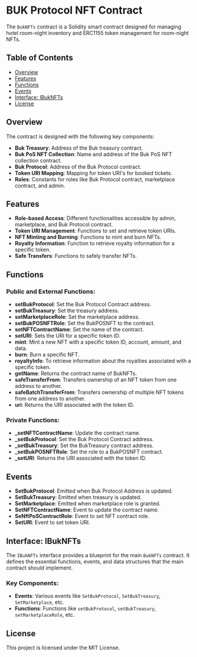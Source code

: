 # BUK Protocol NFT Contract

The `BukNFTs` contract is a Solidity smart contract designed for managing hotel room-night inventory and ERC1155 token management for room-night NFTs.

## Table of Contents

- [Overview](#overview)
- [Features](#features)
- [Functions](#functions)
- [Events](#events)
- [Interface: IBukNFTs](#interface-ibuknfts)
- [License](#license)

## Overview

The contract is designed with the following key components:

- **Buk Treasury**: Address of the Buk treasury contract.
- **Buk PoS NFT Collection**: Name and address of the Buk PoS NFT collection contract.
- **Buk Protocol**: Address of the Buk Protocol contract.
- **Token URI Mapping**: Mapping for token URI's for booked tickets.
- **Roles**: Constants for roles like Buk Protocol contract, marketplace contract, and admin.

## Features

- **Role-based Access**: Different functionalities accessible by admin, marketplace, and Buk Protocol contract.
- **Token URI Management**: Functions to set and retrieve token URIs.
- **NFT Minting and Burning**: Functions to mint and burn NFTs.
- **Royalty Information**: Function to retrieve royalty information for a specific token.
- **Safe Transfers**: Functions to safely transfer NFTs.

## Functions

### Public and External Functions:

- **setBukProtocol**: Set the Buk Protocol Contract address.
- **setBukTreasury**: Set the treasury address.
- **setMarketplaceRole**: Set the marketplace address.
- **setBukPOSNFTRole**: Set the BukPOSNFT to the contract.
- **setNFTContractName**: Set the name of the contract.
- **setURI**: Sets the URI for a specific token ID.
- **mint**: Mint a new NFT with a specific token ID, account, amount, and data.
- **burn**: Burn a specific NFT.
- **royaltyInfo**: To retrieve information about the royalties associated with a specific token.
- **getName**: Returns the contract name of BukNFTs.
- **safeTransferFrom**: Transfers ownership of an NFT token from one address to another.
- **safeBatchTransferFrom**: Transfers ownership of multiple NFT tokens from one address to another.
- **uri**: Returns the URI associated with the token ID.

### Private Functions:

- **_setNFTContractName**: Update the contract name.
- **_setBukProtocol**: Set the Buk Protocol Contract address.
- **_setBukTreasury**: Set the BukTreasury contract address.
- **_setBukPOSNFTRole**: Set the role to a BukPOSNFT contract.
- **_setURI**: Returns the URI associated with the token ID.

## Events

- **SetBukProtocol**: Emitted when Buk Protocol Address is updated.
- **SetBukTreasury**: Emitted when treasury is updated.
- **SetMarketplace**: Emitted when marketplace role is granted.
- **SetNFTContractName**: Event to update the contract name.
- **SeNftPoSContractRole**: Event to set NFT contract role.
- **SetURI**: Event to set token URI.

## Interface: IBukNFTs

The `IBukNFTs` interface provides a blueprint for the main `BukNFTs` contract. It defines the essential functions, events, and data structures that the main contract should implement.

### Key Components:

- **Events**: Various events like `SetBukProtocol`, `SetBukTreasury`, `SetMarketplace`, etc.
- **Functions**: Functions like `setBukProtocol`, `setBukTreasury`, `setMarketplaceRole`, etc.

## License

This project is licensed under the MIT License.
